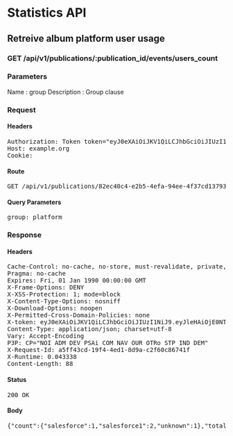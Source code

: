 # Statistics API

## Retreive album platform user usage

### GET /api/v1/publications/:publication_id/events/users_count

### Parameters

Name : group
Description : Group clause

### Request

#### Headers

<pre>Authorization: Token token=&quot;eyJ0eXAiOiJKV1QiLCJhbGciOiJIUzI1NiJ9.eyJleHAiOjE0NTI2MjE5MTIsImFiaWxpdGllcyI6e30sInVzZXJfaWQiOiJlYTAwNjVhNi1hMzE2LTQyYTAtYTRlNy0xYWZmZTU5N2E2NWEifQ.rsPw8edzaollGYDFuNFVRxzRnBQeyEzn4bkmtB8Wz8I&quot;
Host: example.org
Cookie: </pre>

#### Route

<pre>GET /api/v1/publications/82ec40c4-e2b5-4efa-94ee-4f37cd137939/events/users_count?group=platform</pre>

#### Query Parameters

<pre>group: platform</pre>

### Response

#### Headers

<pre>Cache-Control: no-cache, no-store, must-revalidate, private, max-age=0
Pragma: no-cache
Expires: Fri, 01 Jan 1990 00:00:00 GMT
X-Frame-Options: DENY
X-XSS-Protection: 1; mode=block
X-Content-Type-Options: nosniff
X-Download-Options: noopen
X-Permitted-Cross-Domain-Policies: none
X-token: eyJ0eXAiOiJKV1QiLCJhbGciOiJIUzI1NiJ9.eyJleHAiOjE0NTI2MjE5MTIsImFiaWxpdGllcyI6e30sInVzZXJfaWQiOiJlYTAwNjVhNi1hMzE2LTQyYTAtYTRlNy0xYWZmZTU5N2E2NWEifQ.rsPw8edzaollGYDFuNFVRxzRnBQeyEzn4bkmtB8Wz8I
Content-Type: application/json; charset=utf-8
Vary: Accept-Encoding
P3P: CP=&quot;NOI ADM DEV PSAi COM NAV OUR OTRo STP IND DEM&quot;
X-Request-Id: a5ff43cd-19f4-4ed1-8d9a-c2f60c86741f
X-Runtime: 0.043338
Content-Length: 88</pre>

#### Status

<pre>200 OK</pre>

#### Body

<pre>{"count":{"salesforce":1,"salesforce1":2,"unknown":1},"total":2,"unidentified_events":1}</pre>
